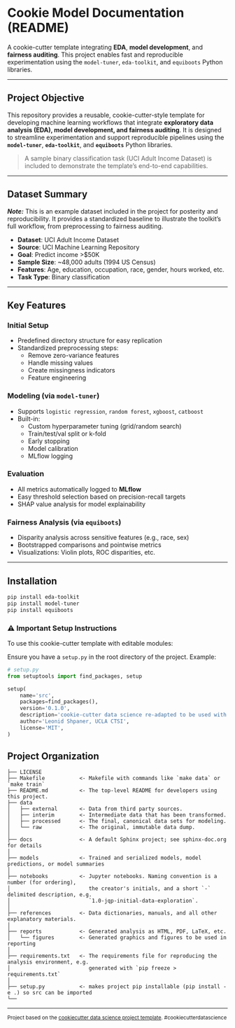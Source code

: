 Cookie Model Documentation (README)
=========================================

A cookie-cutter template integrating **EDA**, **model development**, and **fairness auditing**. This project enables fast and reproducible experimentation using the `model-tuner`, `eda-toolkit`, and `equiboots` Python libraries.

---

## Project Objective

This repository provides a reusable, cookie-cutter-style template for developing machine learning workflows that integrate **exploratory data analysis (EDA), model development, and fairness auditing**. It is designed to streamline experimentation and support reproducible pipelines using the **`model-tuner`**, **`eda-toolkit`**, and **`equiboots`** Python libraries.

> A sample binary classification task (UCI Adult Income Dataset) is included to demonstrate the template’s end-to-end capabilities.

---

## Dataset Summary

***Note:*** This is an example dataset included in the project for posterity and reproducibility. It provides a standardized baseline to illustrate the toolkit’s full workflow, from preprocessing to fairness auditing.

- **Dataset**: UCI Adult Income Dataset
- **Source**: UCI Machine Learning Repository  
- **Goal**: Predict income >$50K  
- **Sample Size**: ~48,000 adults (1994 US Census)  
- **Features**: Age, education, occupation, race, gender, hours worked, etc.  
- **Task Type**: Binary classification

---

## Key Features

### Initial Setup

- Predefined directory structure for easy replication
- Standardized preprocessing steps:
  - Remove zero-variance features
  - Handle missing values
  - Create missingness indicators
  - Feature engineering

### Modeling (via `model-tuner`)

- Supports `logistic regression`, `random forest`, `xgboost`, `catboost`
- Built-in:
  - Custom hyperparameter tuning (grid/random search)
  - Train/test/val split or k-fold
  - Early stopping
  - Model calibration
  - MLflow logging

### Evaluation

- All metrics automatically logged to **MLflow**
- Easy threshold selection based on precision-recall targets
- SHAP value analysis for model explainability

### Fairness Analysis (via `equiboots`)

- Disparity analysis across sensitive features (e.g., race, sex)
- Bootstrapped comparisons and pointwise metrics
- Visualizations: Violin plots, ROC disparities, etc.

---

## Installation

```bash
pip install eda-toolkit
pip install model-tuner
pip install equiboots
```

### ⚠️ Important Setup Instructions
To use this cookie-cutter template with editable modules:

  Ensure you have a `setup.py` in the root directory of the project. Example:

  ```python
  # setup.py
  from setuptools import find_packages, setup
  
  setup(
      name='src',
      packages=find_packages(),
      version='0.1.0',
      description='cookie-cutter data science re-adapted to be used with the `model-tuner`, `eda-toolkit`, and `equiboots` Python libraries.',
      author='Leonid Shpaner, UCLA CTSI',
      license='MIT',
  )
  ```

Project Organization
-------------------------

    ├── LICENSE
    ├── Makefile           <- Makefile with commands like `make data` or `make train`
    ├── README.md          <- The top-level README for developers using this project.
    ├── data
    │   ├── external       <- Data from third party sources.
    │   ├── interim        <- Intermediate data that has been transformed.
    │   ├── processed      <- The final, canonical data sets for modeling.
    │   └── raw            <- The original, immutable data dump.
    │
    ├── docs               <- A default Sphinx project; see sphinx-doc.org for details
    │
    ├── models             <- Trained and serialized models, model predictions, or model summaries
    │
    ├── notebooks          <- Jupyter notebooks. Naming convention is a number (for ordering),
    │                         the creator's initials, and a short `-` delimited description, e.g.
    │                         `1.0-jqp-initial-data-exploration`.
    │
    ├── references         <- Data dictionaries, manuals, and all other explanatory materials.
    │
    ├── reports            <- Generated analysis as HTML, PDF, LaTeX, etc.
    │   └── figures        <- Generated graphics and figures to be used in reporting
    │
    ├── requirements.txt   <- The requirements file for reproducing the analysis environment, e.g.
    │                         generated with `pip freeze > requirements.txt`
    │
    ├── setup.py           <- makes project pip installable (pip install -e .) so src can be imported
    └── 


--------

<p><small>Project based on the <a target="_blank" href="https://drivendata.github.io/cookiecutter-data-science/">cookiecutter data science project template</a>. #cookiecutterdatascience</small></p>
